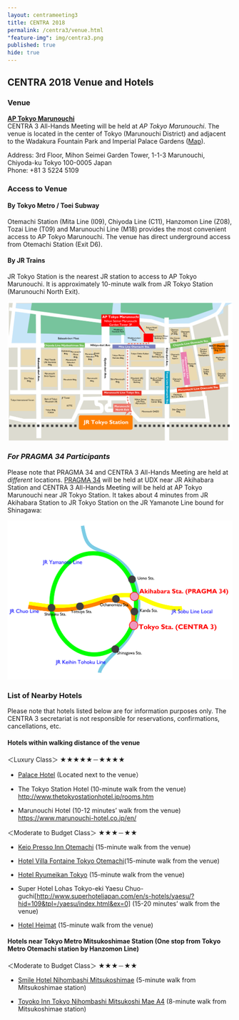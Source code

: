 ```yaml
---
layout: centrameeting3
title: CENTRA 2018
permalink: /centra3/venue.html
"feature-img": img/centra3.png
published: true
hide: true
---
```


## CENTRA 2018 Venue and Hotels

### Venue

[**AP Tokyo Marunouchi**](https://www.tc-forum.co.jp/kanto-area/ap-marunouchi/)  
CENTRA 3 All-Hands Meeting will be held at *AP Tokyo Marunouchi*. The venue is located in the center of Tokyo (Marunouchi District) and adjacent to the Wadakura Fountain Park and Imperial Palace Gardens ([Map](https://www.google.co.jp/maps/place/%E3%82%B3%E3%83%B3%E3%83%99%E3%83%B3%E3%82%B7%E3%83%A7%E3%83%B3%E3%83%AB%E3%83%BC%E3%83%A0AP%E6%9D%B1%E4%BA%AC%E4%B8%B8%E3%81%AE%E5%86%85/@35.6844264,139.7600255,17z/data=!3m1!4b1!4m5!3m4!1s0x60188c08100a5399:0x4deb54a0081cf594!8m2!3d35.6844264!4d139.7622142?dcr=0)).    

Address: 3rd Floor, Mihon Seimei Garden Tower, 1-1-3 Marunouchi, Chiyoda-ku Tokyo 100-0005 Japan  
Phone: +81 3 5224 5109

### Access to Venue  
 
#### By Tokyo Metro / Toei Subway
Otemachi Station (Mita Line (I09), Chiyoda Line (C11), Hanzomon Line (Z08), Tozai Line (T09) and Marunouchi Line (M18) provides the most convenient access to AP Tokyo Marunouchi. The venue has direct underground access from Otemachi Station (Exit D6).  

#### By JR Trains
JR Tokyo Station is the nearest JR station to access to AP Tokyo Marunouchi. It is approximately 10-minute walk from JR Tokyo Station (Marunouchi North Exit).  
  
<img src="/img/centra3_venue_access.png" alt="CENTRA3 venue access" style="margin-right: auto;margin-left: auto;" class="img-responsive">  


### *For PRAGMA 34 Participants*  
Please note that PRAGMA 34 and CENTRA 3 All-Hands Meeting are held at *different* locations. [PRAGMA 34](http://www.pragma-grid.net/pragma34-venue/) will be held at UDX near JR Akihabara Station and CENTRA 3 All-Hands Meeting will be held at AP Tokyo Marunouchi near JR Tokyo Station. It takes about 4 minutes from JR Akihabara Station to JR Tokyo Station on the JR Yamanote Line bound for Shinagawa:  
  
<img src="/img/CENTRA_PRAGMA venues_access.png" alt="CENTRA-PRAGMA venue access" style="margin-right: auto;margin-left: auto;" class="img-responsive">  
  

### List of Nearby Hotels  
Please note that hotels listed below are for information purposes only. The CENTRA 3 secretariat is not responsible for reservations, confirmations, cancellations, etc.  
  
#### Hotels within walking distance of the venue  

＜Luxury Class＞ ★★★★★－★★★★  

* [Palace Hotel](http://en.palacehoteltokyo.com/) (Located next to the venue）    

* The Tokyo Station Hotel (10-minute walk from the venue)  
   http://www.thetokyostationhotel.jp/rooms.htm  

* Marunouchi Hotel (10-12 minutes’ walk from the venue)  
   https://www.marunouchi-hotel.co.jp/en/  
   

＜Moderate to Budget Class＞ ★★★－★★  

* [Keio Presso Inn Otemachi](http://www.presso-inn.com/english/otemachi.html) (15-minute walk from the venue)  

* [Hotel Villa Fontaine Tokyo Otemachi](https://www.hvf.jp/eng/)(15-minute walk from the venue)    

* [Hotel Ryumeikan Tokyo](https://www.ryumeikan-tokyo.jp/english/) (15-minute walk from the venue)    
   
* Super Hotel Lohas Tokyo-eki Yaesu Chuo-guchi[http://www.superhoteljapan.com/en/s-hotels/yaesu/?hid=109&tpl=/yaesu/index.html&ex=0] (15-20 minutes’ walk from the venue)  

* [Hotel Heimat](http://www.hotel-heimat.com/english/english.html) (15-minute walk from the venue)    


#### Hotels near Tokyo Metro Mitsukoshimae Station (One stop from Tokyo Metro Otemachi station by Hanzomon Line)  

＜Moderate to Budget Class＞ ★★★－★★  

* [Smile Hotel Nihombashi Mitsukoshimae](https://travel.rakuten.com/hotel/info/1990/) (5-minute walk from Mitsukoshimae station)   

* [Toyoko Inn Tokyo Nihombashi Mitsukoshi Mae A4](https://www.toyoko-inn.com/eng/search/detail/00170) (8-minute walk from Mitsukoshimae station)  
    
     
